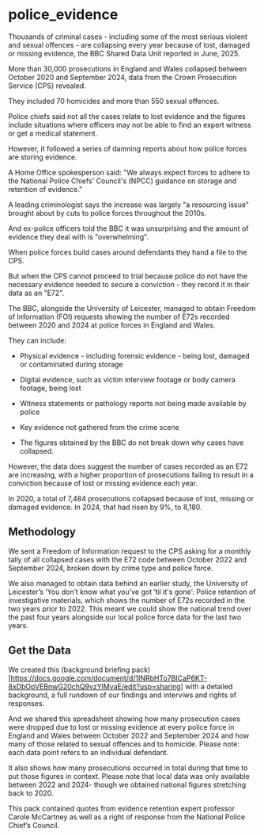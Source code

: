 # police_evidence
Thousands of criminal cases - including some of the most serious violent and sexual offences - are collapsing every year because of lost, damaged or missing evidence, the BBC Shared Data Unit reported in June, 2025.

More than 30,000 prosecutions in England and Wales collapsed between October 2020 and September 2024, data from the Crown Prosecution Service (CPS) revealed.

They included 70 homicides and more than 550 sexual offences.

Police chiefs said not all the cases relate to lost evidence and the figures include situations where officers may not be able to find an expert witness or get a medical statement.

However, it followed a series of damning reports about how police forces are storing evidence.

A Home Office spokesperson said: "We always expect forces to adhere to the National Police Chiefs' Council's (NPCC) guidance on storage and retention of evidence."

A leading criminologist says the increase was largely "a resourcing issue" brought about by cuts to police forces throughout the 2010s.

And ex-police officers told the BBC it was unsurprising and the amount of evidence they deal with is "overwhelming".

When police forces build cases around defendants they hand a file to the CPS.

But when the CPS cannot proceed to trial because police do not have the necessary evidence needed to secure a conviction - they record it in their data as an "E72".

The BBC, alongside the University of Leicester, managed to obtain Freedom of Information (FOI) requests showing the number of E72s recorded between 2020 and 2024 at police forces in England and Wales.

They can include:

* Physical evidence - including forensic evidence - being lost, damaged or contaminated during storage

* Digital evidence, such as victim interview footage or body camera footage, being lost

* Witness statements or pathology reports not being made available by police

* Key evidence not gathered from the crime scene

* The figures obtained by the BBC do not break down why cases have collapsed.

However, the data does suggest the number of cases recorded as an E72 are increasing, with a higher proportion of prosecutions failing to result in a conviction because of lost or missing evidence each year.

In 2020, a total of 7,484 prosecutions collapsed because of lost, missing or damaged evidence. In 2024, that had risen by 9%, to 8,180.

## Methodology

We sent a Freedom of Information request to the CPS asking for a monthly tally of all collapsed cases with the E72 code between October 2022 and September 2024, broken down by crime type and police force.

We also managed to obtain data behind an earlier study, the University of Leicester’s ‘You don’t know what you’ve got ‘til it's gone’: Police retention of investigative materials, which shows the number of E72s recorded in the two years prior to 2022. This meant we could show the national trend over the past four years alongside our local police force data for the last two years.

## Get the Data

We created this (background briefing pack)[https://docs.google.com/document/d/1INRbHTo7BICaP6KT-8xDbOpVEBnwG20chQ9vzYlMvaE/edit?usp=sharing] with a detailed background, a full rundown of our findings and interviws and rights of responses.

And we shared this spreadsheet showing how many prosecution cases were dropped due to lost or missing evidence at every police force in England and Wales between October 2022 and September 2024 and how many of those related to sexual offences and to homicide. Please note: each data point refers to an individual defendant.

It also shows how many prosecutions occurred in total during that time to put those figures in context. Please note that local data was only available between 2022 and 2024- though we obtained national figures stretching back to 2020.

This pack contained quotes from evidence retention expert professor Carole McCartney as well as a right of response from the National Police Chief’s Council.  



